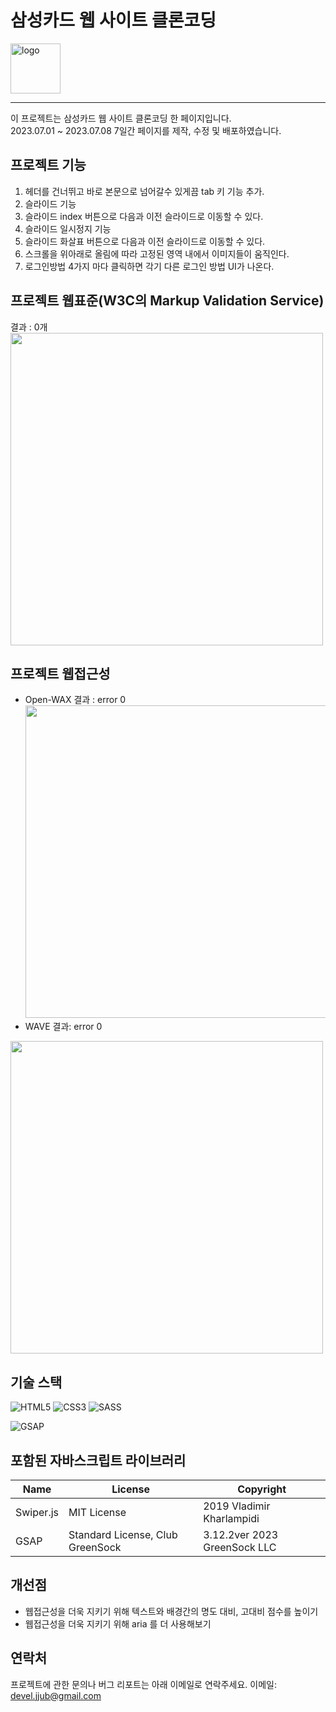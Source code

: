 # 삼성카드 웹 사이트 클론코딩 

  <img alt="logo" src="https://github.com/jjub0217/samsung-card_github.io/assets/62126380/b427355b-9a4a-472a-b1c7-19da94c6c5f6" width=80>


----
이 프로젝트는 삼성카드 웹 사이트 클론코딩 한 페이지입니다. <br>
2023.07.01 ~ 2023.07.08 7일간 페이지를 제작, 수정 및 배포하였습니다. <br>


## 프로젝트 기능
1. 헤더를 건너뛰고 바로 본문으로 넘어갈수 있게끔 tab 키 기능 추가.
2. 슬라이드 기능
3. 슬라이드 index 버튼으로 다음과 이전 슬라이드로 이동할 수 있다.
4. 슬라이드 일시정지 기능
5. 슬라이드 화살표 버튼으로 다음과 이전 슬라이드로 이동할 수 있다.
6. 스크롤을 위아래로 올림에 따라 고정된 영역 내에서 이미지들이 움직인다.  
7. 로그인방법 4가지 마다 클릭하면 각기 다른 로그인 방법 UI가 나온다.


## 프로젝트 웹표준(W3C의 Markup Validation Service)
결과 : 0개 <br>
<img src="https://github.com/jjub0217/samsung-card_github.io/assets/62126380/ddbf94ee-5159-47ef-a1ab-b5ca819dbdea" width=500> <br>


## 프로젝트 웹접근성

- Open-WAX 결과 : error 0 <br>
<img src="https://github.com/jjub0217/samsung-card_github.io/assets/62126380/991c81a5-f8ab-4fc5-a210-3d7fa19e24c3" width=500> <br>
- WAVE 결과: error 0 <br>
<img src="https://github.com/jjub0217/samsung-card_github.io/assets/62126380/1a0fd620-8432-447d-87d9-640e8e7e7c09" width=500>


## 기술 스택
![HTML5](https://img.shields.io/badge/HTML5-FE642E?style=flat-square&logo=HTML5&logoColor=white)
![CSS3](https://img.shields.io/badge/CSS3-2E9AFE?style=flat-square&logo=CSS3&logoColor=white)
![SASS](https://img.shields.io/badge/Sass-cc6699?style=flat-square&logo=sass&logoColor=white)

![GSAP](https://img.shields.io/badge/GSAP-88CE02?style=flat-square&logo=GreenSock&logoColor=white)



## 포함된 자바스크립트 라이브러리
| Name      | License                          | Copyright                    |
| --------- | -------------------------------- | ---------------------------- |
| Swiper.js | MIT License                      | 2019 Vladimir Kharlampidi    |
| GSAP      | Standard License, Club GreenSock | 3.12.2ver 2023 GreenSock LLC |



## 개선점
- 웹접근성을 더욱 지키기 위해 텍스트와 배경간의 명도 대비, 고대비 점수를 높이기
- 웹접근성을 더욱 지키기 위해 aria 를 더 사용해보기


## 연락처
프로젝트에 관한 문의나 버그 리포트는 아래 이메일로 연락주세요.
이메일: devel.jjub@gmail.com

